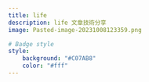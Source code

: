 ```yaml
---
title: life
description: life 文章技術分享
image: Pasted-image-20231008123359.png

# Badge style
style:
    background: "#C07AB8"
    color: "#fff"
---
```

